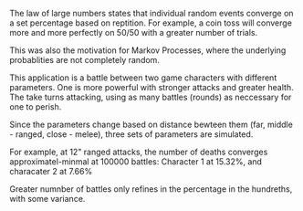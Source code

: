 The law of large numbers states that individual random events converge on a set percentage based on reptition. For example, a coin toss will converge more and more perfectly on 50/50 with a greater number of trials. 

This was also the motivation for Markov Processes, where the underlying probablities are not completely random.

This application is a battle between two game characters with different parameters. One is more powerful with stronger attacks and greater health. The take turns attacking, using as many battles (rounds) as neccessary for one to perish.

Since the parameters change based on distance bewteen them (far, middle - ranged, close - melee), three sets of parameters are simulated.

For example, at 12" ranged attacks, the number of deaths converges approximatel-minmal at 100000 battles: Character 1 at 15.32%, and characater 2 at 7.66%

Greater numnber of battles only refines in the percentage in the hundreths, with some variance.
